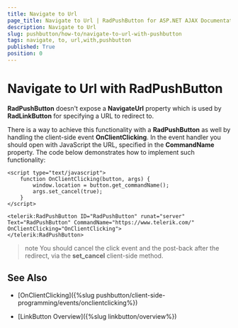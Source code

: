 ```yaml
---
title: Navigate to Url
page_title: Navigate to Url | RadPushButton for ASP.NET AJAX Documentation
description: Navigate to Url
slug: pushbutton/how-to/navigate-to-url-with-pushbutton
tags: navigate, to, url,with,pushbutton
published: True
position: 0
---
```


# Navigate to Url with RadPushButton

**RadPushButton** doesn't expose a **NavigateUrl** property which is used by **RadLinkButton** for specifying a URL to redirect to.

There is a way to achieve this functionality with a **RadPushButton** as well by handling the client-side event **OnClientClicking**. In the event handler you should open with JavaScript the URL, specified in the **CommandName** property. The code below demonstrates how to implement such functionality:

````ASP.NET
<script type="text/javascript">
	function OnClientClicking(button, args) {
		window.location = button.get_commandName();
		args.set_cancel(true);
	}
</script>

<telerik:RadPushButton ID="RadPushButton" runat="server" Text="RadPushButton" CommandName="https://www.telerik.com/" OnClientClicking="OnClientClicking">
</telerik:RadPushButton>
````

>note You should cancel the click event and the post-back after the redirect, via the **set_cancel** client-side method.

## See Also

 * [OnClientClicking]({%slug pushbutton/client-side-programming/events/onclientclicking%})
 
 * [LinkButton Overview]({%slug linkbutton/overview%})
